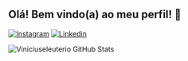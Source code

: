 ## Olá! Bem vindo(a) ao meu perfil! 🤝

[![Instagram](https://img.shields.io/badge/Instagram-E4405F?style=for-the-badge&logo=instagram&logoColor=white)](https://www.instagram.com/eleuteriocostavinicius/)
[![Linkedin](https://img.shields.io/badge/LinkedIn-0077B5?style=for-the-badge&logo=linkedin&logoColor=white)](https://www.linkedin.com/in/vinicius-ecosta/)

![Viniciuseleuterio GitHub Stats](https://github-readme-stats.vercel.app/api?username=Vinciuseleuterio&show_icons=true&theme=radical)


 

